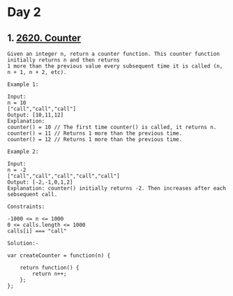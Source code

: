 # Day 2

## 1. [2620. Counter](https://leetcode.com/problems/counter/description/?envType=study-plan-v2&envId=30-days-of-javascript)
```JS
Given an integer n, return a counter function. This counter function initially returns n and then returns
1 more than the previous value every subsequent time it is called (n, n + 1, n + 2, etc).

Example 1:

Input: 
n = 10 
["call","call","call"]
Output: [10,11,12]
Explanation: 
counter() = 10 // The first time counter() is called, it returns n.
counter() = 11 // Returns 1 more than the previous time.
counter() = 12 // Returns 1 more than the previous time.

Example 2:

Input: 
n = -2
["call","call","call","call","call"]
Output: [-2,-1,0,1,2]
Explanation: counter() initially returns -2. Then increases after each sebsequent call.
 
Constraints:

-1000 <= n <= 1000
0 <= calls.length <= 1000
calls[i] === "call"

Solution:-
```
```JS
var createCounter = function(n) {
    
    return function() {
        return n++;
    };
};

```
